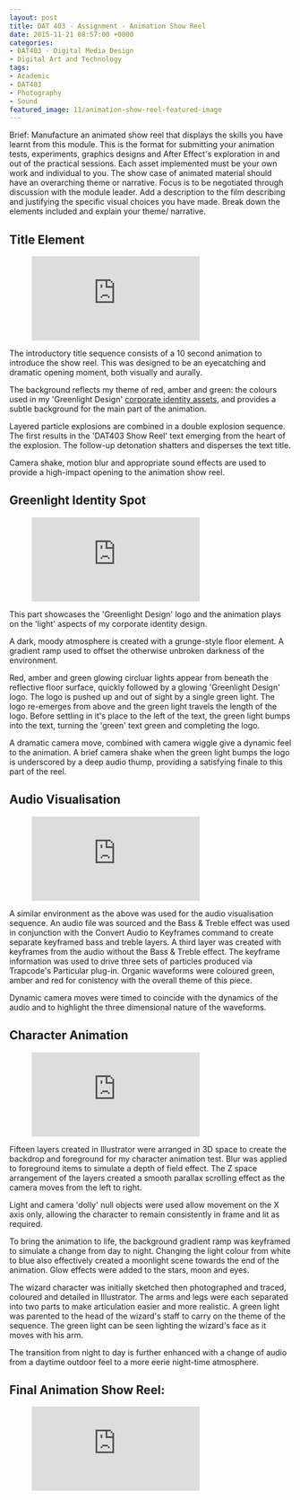 ```yaml
---
layout: post
title: DAT 403 - Assignment - Animation Show Reel
date: 2015-11-21 08:57:00 +0000
categories:
- DAT403 - Digital Media Design
- Digital Art and Technology
tags:
- Academic
- DAT403
- Photography
- Sound
featured_image: 11/animation-show-reel-featured-image
---
```

Brief: Manufacture an animated show reel that displays the skills you have learnt from this module. This is the format for submitting your animation tests, experiments, graphics designs and After Effect's exploration in and out of the practical sessions. Each asset implemented must be your own work and individual to you. The show case of animated material should have an overarching theme or narrative. Focus is to be negotiated through discussion with the module leader. Add a description to the film describing and justifying the specific visual choices you have made. Break down the elements included and explain your theme/ narrative.

## Title Element

<figure>
<div class="embed-container">
<iframe src="https://www.youtube.com/embed/g9qsHGGHJN4" frameborder="0" allow="accelerometer; autoplay; clipboard-write; encrypted-media; gyroscope; picture-in-picture" allowfullscreen></iframe>
</div>
</figure>

The introductory title sequence consists of a 10 second animation to introduce the show reel. This was designed to be an eyecatching and dramatic opening moment, both visually and aurally.

<p>The background reflects my theme of red, amber and green: the colours used in my 'Greenlight Design' <a href="http://www.circleseven.co.uk/2015/11/16/dat403-assignment-corporate-identity-design/">corporate identity assets</a>, and provides a subtle background for the main part of the animation.</p>

Layered particle explosions are combined in a double explosion sequence. The first results in the 'DAT403 Show Reel' text emerging from the heart of the explosion. The follow-up detonation shatters and disperses the text title.

Camera shake, motion blur and appropriate sound effects are used to provide a high-impact opening to the animation show reel.

## Greenlight Identity Spot

<figure>
<div class="embed-container">
<iframe src="https://www.youtube.com/embed/1mmBZgTzWX8" frameborder="0" allow="accelerometer; autoplay; clipboard-write; encrypted-media; gyroscope; picture-in-picture" allowfullscreen></iframe>
</div>
</figure>

This part showcases the 'Greenlight Design' logo and the animation plays on the 'light' aspects of my corporate identity design.

A dark, moody atmosphere is created with a grunge-style floor element. A gradient ramp used to offset the otherwise unbroken darkness of the environment.

Red, amber and green glowing circluar lights appear from beneath the reflective floor surface, quickly followed by a glowing 'Greenlight Design' logo. The logo is pushed up and out of sight by a single green light. The logo re-emerges from above and the green light travels the length of the logo. Before settling in it's place to the left of the text, the green light bumps into the text, turning the 'green' text green and completing the logo.

A dramatic camera move, combined with camera wiggle give a dynamic feel to the animation. A brief camera shake when the green light bumps the logo is underscored by a deep audio thump, providing a satisfying finale to this part of the reel.

## Audio Visualisation

<figure>
<div class="embed-container">
<iframe src="https://www.youtube.com/embed/cGzg9FSnwy4" frameborder="0" allow="accelerometer; autoplay; clipboard-write; encrypted-media; gyroscope; picture-in-picture" allowfullscreen></iframe>
</div>
</figure>

A similar environment as the above was used for the audio visualisation sequence. An audio file was sourced and the Bass &amp; Treble effect was used in conjunction with the Convert Audio to Keyframes command to create separate keyframed bass and treble layers. A third layer was created with keyframes from the audio without the Bass &amp; Treble effect. The keyframe information was used to drive three sets of particles produced via Trapcode's Particular plug-in. Organic waveforms were coloured green, amber and red for conistency with the overall theme of this piece.

Dynamic camera moves were timed to coincide with the dynamics of the audio and to highlight the three dimensional nature of the waveforms.

## Character Animation

<figure>
<div class="embed-container">
<iframe src="https://www.youtube.com/embed/lJEtL77lCkk" frameborder="0" allow="accelerometer; autoplay; clipboard-write; encrypted-media; gyroscope; picture-in-picture" allowfullscreen></iframe>
</div>
</figure>

Fifteen layers created in Illustrator were arranged in 3D space to create the backdrop and foreground for my character animation test. Blur was applied to foreground items to simulate a depth of field effect. The Z space arrangement of the layers created a smooth parallax scrolling effect as the camera moves from the left to right.

Light and camera 'dolly' null objects were used allow movement on the X axis only, allowing the character to remain consistently in frame and lit as required.

To bring the animation to life, the background gradient ramp was keyframed to simulate a change from day to night. Changing the light colour from white to blue also effectively created a moonlight scene towards the end of the animation. Glow effects were added to the stars, moon and eyes.

The wizard character was initially sketched then photographed and traced, coloured and detailed in Illustrator. The arms and legs were each separated into two parts to make articulation easier and more realistic. A green light was parented to the head of the wizard's staff to carry on the theme of the sequence. The green light can be seen lighting the wizard's face as it moves with his arm.

The transition from night to day is further enhanced with a change of audio from a daytime outdoor feel to a more eerie night-time atmosphere.

## Final Animation Show Reel:

<figure>
<div class="embed-container">
<iframe src="https://player.vimeo.com/video/146500210" frameborder="0" allow="autoplay; fullscreen; picture-in-picture" allowfullscreen></iframe>
</div>
</figure>
